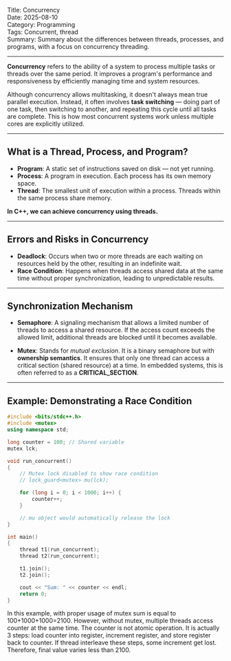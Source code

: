 Title: Concurrency  
Date: 2025-08-10  
Category: Programming  
Tags: Concurrent, thread  
Summary: Summary about the differences between threads, processes, and programs, with a focus on concurrency threading.

---

**Concurrency** refers to the ability of a system to process multiple tasks or threads over the same period. It improves a program's performance and responsiveness by efficiently managing time and system resources.

Although concurrency allows multitasking, it doesn't always mean true parallel execution. Instead, it often involves **task switching** — doing part of one task, then switching to another, and repeating this cycle until all tasks are complete. This is how most concurrent systems work unless multiple cores are explicitly utilized.

---

## What is a Thread, Process, and Program?

- **Program**: A static set of instructions saved on disk — not yet running.
- **Process**: A program in execution. Each process has its own memory space.
- **Thread**: The smallest unit of execution within a process. Threads within the same process share memory.

 **In C++, we can achieve concurrency using threads.**

---

## Errors and Risks in Concurrency

- **Deadlock**: Occurs when two or more threads are each waiting on resources held by the other, resulting in an indefinite wait.
- **Race Condition**: Happens when threads access shared data at the same time without proper synchronization, leading to unpredictable results.

---

## Synchronization Mechanism

- **Semaphore**: A signaling mechanism that allows a limited number of threads to access a shared resource. If the access count exceeds the allowed limit, additional 
threads are blocked until it becomes available.

- **Mutex**: Stands for *mutual exclusion*. It is a binary semaphore but with **ownership semantics**. It ensures that only one thread can access a critical section (shared resource) at a time. In embedded systems, this is often referred to as a **CRITICAL_SECTION**.
---

## Example: Demonstrating a Race Condition

```cpp
#include <bits/stdc++.h>
#include <mutex>
using namespace std;

long counter = 100; // Shared variable
mutex lck;

void run_concurrent()
{
    // Mutex lock disabled to show race condition
    // lock_guard<mutex> mu(lck);

    for (long i = 0; i < 1000; i++) {
        counter++;
    }

    // mu object would automatically release the lock
}

int main()
{
    thread t1(run_concurrent);
    thread t2(run_concurrent);

    t1.join();
    t2.join();

    cout << "Sum: " << counter << endl;
    return 0;
}
```
In this example, with proper usage of mutex sum is equal to 100+1000+1000=2100. However, without mutex, multiple threads access counter at the same time. The counter is not atomic operation. It is actually 3 steps: load counter into register, increment register, and store register back to counter. If thread interleave these steps, some increment get lost. Therefore, final value varies less than 2100.
